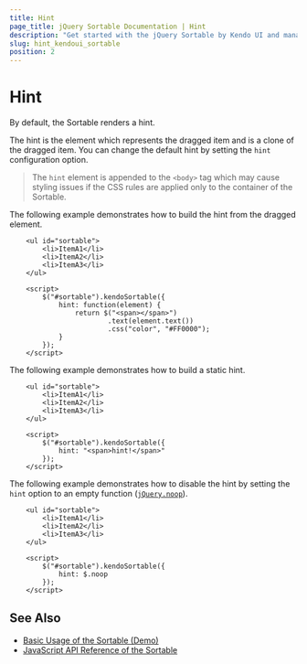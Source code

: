 ```yaml
---
title: Hint
page_title: jQuery Sortable Documentation | Hint
description: "Get started with the jQuery Sortable by Kendo UI and manage the hint of the widget."
slug: hint_kendoui_sortable
position: 2
---
```


# Hint

By default, the Sortable renders a hint.

The hint is the element which represents the dragged item and is a clone of the dragged item. You can change the default hint by setting the `hint` configuration option.

> The `hint` element is appended to the `<body>` tag which may cause styling issues if the CSS rules are applied only to the container of the Sortable.

The following example demonstrates how to build the hint from the dragged element.

```dojo
    <ul id="sortable">
        <li>ItemA1</li>
        <li>ItemA2</li>
        <li>ItemA3</li>
    </ul>

    <script>
        $("#sortable").kendoSortable({
            hint: function(element) {
                return $("<span></span>")
                        .text(element.text())
                        .css("color", "#FF0000");
            }
        });
    </script>
```

The following example demonstrates how to build a static hint.

```dojo
    <ul id="sortable">
        <li>ItemA1</li>
        <li>ItemA2</li>
        <li>ItemA3</li>
    </ul>

    <script>
        $("#sortable").kendoSortable({
            hint: "<span>hint!</span>"
        });
    </script>
```

The following example demonstrates how to disable the hint by setting the `hint` option to an empty function ([`jQuery.noop`](https://api.jquery.com/jQuery.noop/)).

```dojo
    <ul id="sortable">
        <li>ItemA1</li>
        <li>ItemA2</li>
        <li>ItemA3</li>
    </ul>

    <script>
        $("#sortable").kendoSortable({
            hint: $.noop
        });
    </script>
```

## See Also

* [Basic Usage of the Sortable (Demo)](https://demos.telerik.com/kendo-ui/sortable/index)
* [JavaScript API Reference of the Sortable](/api/javascript/ui/sortable)
